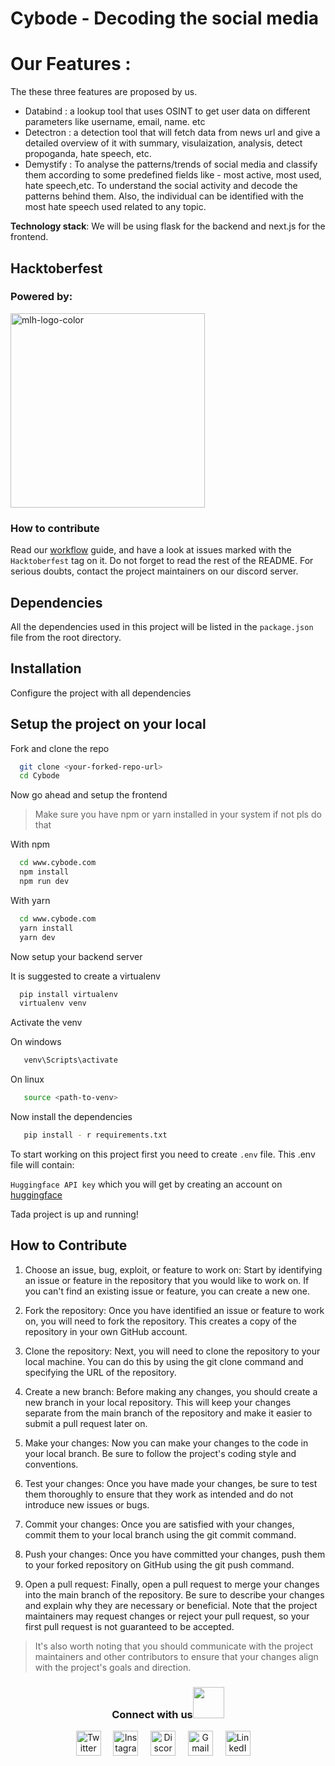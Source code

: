 
# Cybode - Decoding the social media 


# Our Features :

The these three features are proposed by us.
- Databind : a lookup tool that uses OSINT to get user data on different parameters
like username, email, name. etc
- Detectron : a detection tool that will fetch data from news url and give a detailed overview of it with summary, visulaization,
  analysis, detect propoganda, hate speech, etc.
- Demystify : To analyse the patterns/trends of social media and classify them according
to some predefined fields like - most active, most used, hate speech,etc.
To understand the social activity and decode the patterns behind them. Also, the
individual can be identified with the most hate speech used related to any topic.

 **Technology stack**: We will be using flask for the backend and next.js for the frontend.

## Hacktoberfest
### Powered by:
<img width="311" alt="mlh-logo-color" src="https://github.com/tcet-opensource/hacktober-fest/assets/55846983/d5ccae96-86a7-4fed-8f00-e9f1d0aa5cac">

### How to contribute
Read our [workflow](https://opensource.tcetmumbai.in/docs/resources/workflows/external-workflow/) guide, and have a look at issues marked with the <code>Hacktoberfest</code> tag on it. Do not forget to read the rest of the README. For serious doubts, contact the project maintainers on our discord server.

## Dependencies

All the dependencies used in this project will be listed in the `package.json` file from the root directory.

## Installation

Configure the project with all dependencies

## Setup the project on your local

Fork and clone the repo

```bash
  git clone <your-forked-repo-url>
  cd Cybode
```

Now go ahead and setup the frontend  

> Make sure you have npm or yarn installed in your system if not pls do that 

With npm

```bash
  cd www.cybode.com
  npm install
  npm run dev
```

With yarn

```bash
  cd www.cybode.com
  yarn install
  yarn dev
```
Now setup your backend server

It is suggested to create a virtualenv

```bash
  pip install virtualenv
  virtualenv venv
```

Activate the venv

On windows 

```bash
   venv\Scripts\activate
```

On linux

```bash
   source <path-to-venv>
```

Now install the dependencies 

```bash
   pip install - r requirements.txt
```

To start working on this project first you need to create `.env` file. This .env file will contain:


`Huggingface API key` which you will get by creating an account on [huggingface](https://huggingface.co/)

Tada project is up and running!


## How to Contribute

1. Choose an issue, bug, exploit, or feature to work on: Start by identifying an issue or feature in the repository that you would like to work on. If you can't find an existing issue or feature, you can create a new one.

2. Fork the repository: Once you have identified an issue or feature to work on, you will need to fork the repository. This creates a copy of the repository in your own GitHub account.

3. Clone the repository: Next, you will need to clone the repository to your local machine. You can do this by using the git clone command and specifying the URL of the repository.

4. Create a new branch: Before making any changes, you should create a new branch in your local repository. This will keep your changes separate from the main branch of the repository and make it easier to submit a pull request later on.

5. Make your changes: Now you can make your changes to the code in your local branch. Be sure to follow the project's coding style and conventions.

6. Test your changes: Once you have made your changes, be sure to test them thoroughly to ensure that they work as intended and do not introduce new issues or bugs.

7. Commit your changes: Once you are satisfied with your changes, commit them to your local branch using the git commit command.

8. Push your changes: Once you have committed your changes, push them to your forked repository on GitHub using the git push command.

9. Open a pull request: Finally, open a pull request to merge your changes into the main branch of the repository. Be sure to describe your changes and explain why they are necessary or beneficial. Note that the project maintainers may request changes or reject your pull request, so your first pull request is not guaranteed to be accepted.

> It's also worth noting that you should communicate with the project maintainers and other contributors to ensure that your changes align with the project's goals and direction.


<div align="center">
<h3> Connect with us<a href="https://gifyu.com/image/Zy2f"><img src="https://github.com/milaan9/milaan9/blob/main/Handshake.gif" width="50px"></a>
</h3> 
<p align="center">
    <a href="https://twitter.com/tcetopensource" target="_blank"><img alt="Twitter" width="40px" src="https://www.iconpacks.net/icons/2/free-twitter-logo-icon-2429-thumb.png"></a> &nbsp&nbsp&nbsp
    <a href="https://www.instagram.com/tcetopensource/" target="_blank"><img alt="Instagram" width="40px" src="https://cdn-icons-png.flaticon.com/512/1384/1384063.png"></a> &nbsp&nbsp&nbsp
    <a href="https://discord.gg/r7ZhAREg2M" target="_blank"><img alt="Discord" width="40px" src="https://cdn-icons-png.flaticon.com/512/5968/5968756.png"></a> &nbsp&nbsp&nbsp
    <a href="mailto:opensource@tcetmumbai.in" target="_blank"><img alt="Gmail" width="40px" src="https://cdn-icons-png.flaticon.com/512/5968/5968534.png"></a> &nbsp&nbsp&nbsp 
    <a href="https://www.linkedin.com/company/tcet-opensource/" target="_blank"><img alt="LinkedIn" width="40px" src="https://cdn-icons-png.flaticon.com/512/3536/3536505.png"></a> &nbsp&nbsp&nbsp
</p> 
